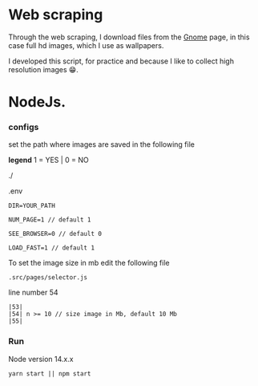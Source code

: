 # Web scraping

Through the web scraping, I download files from the [Gnome](https://www.gnome-look.org/browse/cat/) page, in this case full hd images, which I use as wallpapers.

I developed this script, for practice and because I like to collect high resolution images 😁.

# NodeJs.

### configs

set the path where images are saved in the following file

**legend**
1 = YES | 0 = NO

./

.env

```
DIR=YOUR_PATH

NUM_PAGE=1 // default 1

SEE_BROWSER=0 // default 0

LOAD_FAST=1 // default 1
```

To set the image size in mb edit the following file
```
.src/pages/selector.js
```

line number 54

```
|53|
|54| n >= 10 // size image in Mb, default 10 Mb
|55|
```

### Run

Node version 14.x.x

```
yarn start || npm start
```
